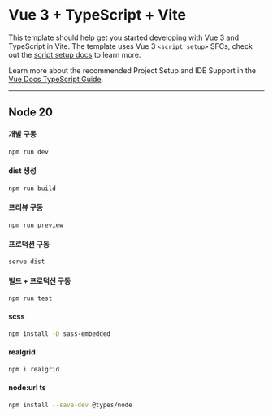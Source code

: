 # Vue 3 + TypeScript + Vite

This template should help get you started developing with Vue 3 and TypeScript in Vite. The template uses Vue 3 `<script setup>` SFCs, check out the [script setup docs](https://v3.vuejs.org/api/sfc-script-setup.html#sfc-script-setup) to learn more.

Learn more about the recommended Project Setup and IDE Support in the [Vue Docs TypeScript Guide](https://vuejs.org/guide/typescript/overview.html#project-setup).

---

## Node 20

#### 개발 구동
```
npm run dev
```

#### dist 생성
```
npm run build
```

#### 프리뷰 구동
```
npm run preview
```

#### 프로덕션 구동 
```
serve dist
```

#### 빌드 + 프로덕션 구동
```
npm run test
```


#### scss
```sh
npm install -D sass-embedded
```
#### realgrid
```sh
npm i realgrid
```
#### node:url ts
```sh
npm install --save-dev @types/node
```